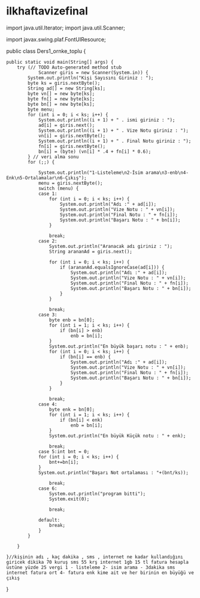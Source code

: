 # ilkhaftavizefinal

import java.util.Iterator;
import java.util.Scanner;

import javax.swing.plaf.FontUIResource;

public class Ders1_ornke_toplu {

	public static void main(String[] args) {
		try (// TODO Auto-generated method stub
				Scanner giris = new Scanner(System.in)) {
			System.out.println("Kişi Sayısını Giriniz : ");
			byte ks = giris.nextByte();
			String ad[] = new String[ks];
			byte vn[] = new byte[ks];
			byte fn[] = new byte[ks];
			byte bn[] = new byte[ks];
			byte menu;
			for (int i = 0; i < ks; i++) {
				System.out.println((i + 1) + " . ismi giriniz : ");
				ad[i] = giris.next();
				System.out.println((i + 1) + " . Vize Notu giriniz : ");
				vn[i] = giris.nextByte();
				System.out.println((i + 1) + " . Final Notu giriniz : ");
				fn[i] = giris.nextByte();
				bn[i] = (byte) (vn[i] * .4 + fn[i] * 0.6);
			} // veri alma sonu
			for (;;) {

				System.out.println("1-Listeleme\n2-İsim arama\n3-enb\n4-Enk\n5-Ortalamalar\n6-Çıkış");
				menu = giris.nextByte();
				switch (menu) {
				case 1:
					for (int i = 0; i < ks; i++) {
						System.out.println("Adı :" + ad[i]);
						System.out.println("Vize Notu : " + vn[i]);
						System.out.println("Final Notu : " + fn[i]);
						System.out.println("Başarı Notu : " + bn[i]);
					}

					break;
				case 2:
					System.out.println("Aranacak adı giriniz : ");
					String arananAd = giris.next();

					for (int i = 0; i < ks; i++) {
						if (arananAd.equalsIgnoreCase(ad[i])) {
							System.out.println("Adı :" + ad[i]);
							System.out.println("Vize Notu : " + vn[i]);
							System.out.println("Final Notu : " + fn[i]);
							System.out.println("Başarı Notu : " + bn[i]);
						}
					}

					break;
				case 3:
					byte enb = bn[0];
					for (int i = 1; i < ks; i++) {
						if (bn[i] > enb)
							enb = bn[i];
					}
					System.out.println("En büyük başarı notu : " + enb);
					for (int i = 0; i < ks; i++) {
						if (bn[i] == enb) {
							System.out.println("Adı :" + ad[i]);
							System.out.println("Vize Notu : " + vn[i]);
							System.out.println("Final Notu : " + fn[i]);
							System.out.println("Başarı Notu : " + bn[i]);
						}
					}

					break;
				case 4:
					byte enk = bn[0];
					for (int i = 1; i < ks; i++) {
						if (bn[i] < enk)
							enb = bn[i];
					}
					System.out.println("En büyük Küçük notu : " + enk);

					break;
				case 5:int bnt = 0;
				for (int i = 0; i < ks; i++) {
					bnt+=bn[i];
				}
				System.out.println("Başarı Not ortalaması : "+(bnt/ks));

					break;
				case 6:
					System.out.println("program bitti");
					System.exit(0);

					break;

				default:
					break;
				}
			}

		}

	}//kişinin adı , kaç dakika , sms , internet ne kadar kullandığını giricek dikika 70 kuruş sms 55 krş internet 1gb 15 tl fatura hesapla üstüne yüzde 25 vergi 1 - listeleme 2- isim arama - 3dakika sms internet fatura ort 4- fatura enk kime ait ve her birinin en büyüğü ve çıkış
}
